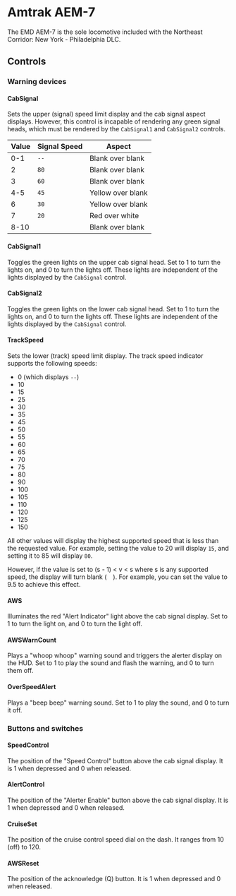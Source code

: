 # Amtrak AEM-7

The EMD AEM-7 is the sole locomotive included with the Northeast Corridor: New York - Philadelphia DLC.

## Controls

### Warning devices

#### CabSignal

Sets the upper (signal) speed limit display and the cab signal aspect displays. However, this control is incapable of rendering any green signal heads, which must be rendered by the `CabSignal1` and `CabSignal2` controls.

| Value | Signal Speed | Aspect |
|---|---|---|
| 0-1 | `--` | Blank over blank |
| 2 | `80` | Blank over blank |
| 3 | `60` | Blank over blank |
| 4-5 | `45` | Yellow over blank |
| 6 | `30` | Yellow over blank |
| 7 | `20` | Red over white |
| 8-10 | `  ` | Blank over blank |

#### CabSignal1

Toggles the green lights on the upper cab signal head. Set to 1 to turn the lights on, and 0 to turn the lights off. These lights are independent of the lights displayed by the `CabSignal` control.

#### CabSignal2

Toggles the green lights on the lower cab signal head. Set to 1 to turn the lights on, and 0 to turn the lights off. These lights are independent of the lights displayed by the `CabSignal` control.

#### TrackSpeed

Sets the lower (track) speed limit display. The track speed indicator supports the following speeds:

* 0 (which displays `--`)
* 10
* 15
* 25
* 30
* 35
* 45
* 50
* 55
* 60
* 65
* 70
* 75
* 80
* 90
* 100
* 105
* 110
* 120
* 125
* 150

All other values will display the highest supported speed that is less than the requested value. For example, setting the value to 20 will display `15`, and setting it to 85 will display `80`.

However, if the value is set to (s - 1) < v < s where s is any supported speed, the display will turn blank (`  `). For example, you can set the value to 9.5 to achieve this effect.

#### AWS

Illuminates the red "Alert Indicator" light above the cab signal display. Set to 1 to turn the light on, and 0 to turn the light off.

#### AWSWarnCount

Plays a "whoop whoop" warning sound and triggers the alerter display on the HUD. Set to 1 to play the sound and flash the warning, and 0 to turn them off.

#### OverSpeedAlert

Plays a "beep beep" warning sound. Set to 1 to play the sound, and 0 to turn it off.

### Buttons and switches

#### SpeedControl

The position of the "Speed Control" button above the cab signal display. It is 1 when depressed and 0 when released.

#### AlertControl

The position of the "Alerter Enable" button above the cab signal display. It is 1 when depressed and 0 when released.

#### CruiseSet

The position of the cruise control speed dial on the dash. It ranges from 10 (off) to 120.

#### AWSReset

The position of the acknowledge (Q) button. It is 1 when depressed and 0 when released.